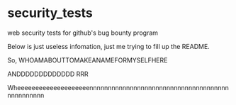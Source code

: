 # security_tests
web security tests for github's bug bounty program

Below is just useless infomation, just me trying to fill up the README.

So, WHOAMABOUTTOMAKEANAMEFORMYSELFHERE

ANDDDDDDDDDDDDD RRR

Wheeeeeeeeeeeeeeeeeeeennnnnnnnnnnnnnnnnnnnnnnnnnnnnnnnnnnnnnnnnnnnnnnn
